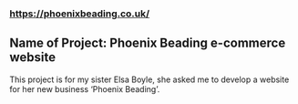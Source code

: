 ### https://phoenixbeading.co.uk/

## Name of Project: Phoenix Beading e-commerce website

This project is for my sister Elsa Boyle, she asked me to develop a website for her new business ‘Phoenix Beading’.



